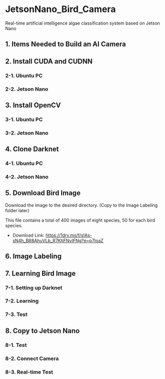 # JetsonNano_Bird_Camera
Real-time artificial intelligence algae classification system based on Jetson Nano

## 1. Items Needed to Build an AI Camera

## 2. Install CUDA and CUDNN

### 2-1. Ubuntu PC

### 2-2. Jetson Nano

## 3. Install OpenCV

### 3-1. Ubuntu PC

### 3-2. Jetson Nano

## 4. Clone Darknet

### 4-1. Ubuntu PC

### 4-2. Jetson Nano

## 5. Download Bird Image
Download the image to the desired directory. (Copy to the Image Labeling folder later)

This file contains a total of 400 images of eight species, 50 for each bird species.

* Download Link: https://1drv.ms/f/s!As-sN4h_B88AhuVLb_R7KtjFNvIFNg?e=p7IoaZ

## 6. Image Labeling

## 7. Learning Bird Image

### 7-1. Setting up Darknet

### 7-2. Learning

### 7-3. Test

## 8. Copy to Jetson Nano

### 8-1. Test

### 8-2. Connect Camera

### 8-3. Real-time Test
